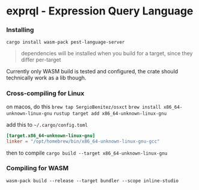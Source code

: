 # exprql - Expression Query Language

### Installing

`cargo install wasm-pack pest-language-server`

> dependencies will be installed when you build for a target, since they differ per-target

Currently only WASM build is tested and configured, the crate should technically work as a lib though.

### Cross-compiling for Linux

on macos, do this
`brew tap SergioBenitez/osxct`
`brew install x86_64-unknown-linux-gnu`
`rustup target add x86_64-unknown-linux-gnu`

add this to `~/.cargo/config.toml`

```toml
[target.x86_64-unknown-linux-gnu]
linker = "/opt/homebrew/bin/x86_64-unknown-linux-gnu-gcc"
```

then to compile
`cargo build --target x86_64-unknown-linux-gnu`

### Compiling for WASM

`wasm-pack build --release --target bundler --scope inline-studio`
